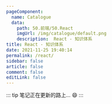 ```yaml
---
pageComponent: 
  name: Catalogue
  data: 
    path: 50.前端/50.React
    imgUrl: /img/catalogue/default.png
    description:  React - 知识体系
title: React - 知识体系
date: 2021-11-25 19:40:14
permalink: /react/
sidebar: false
article: false
comment: false
editLink: false
---
```


::: tip
笔记正在更新的路上... :smile:
:::